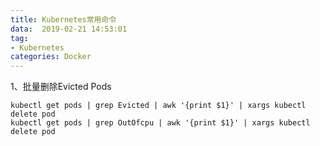 ```yaml
---
title: Kubernetes常用命令
data:  2019-02-21 14:53:01
tag:
- Kubernetes
categories: Docker
---
```


1、批量删除Evicted Pods

```shell
kubectl get pods | grep Evicted | awk '{print $1}' | xargs kubectl delete pod
kubectl get pods | grep OutOfcpu | awk '{print $1}' | xargs kubectl delete pod
```

